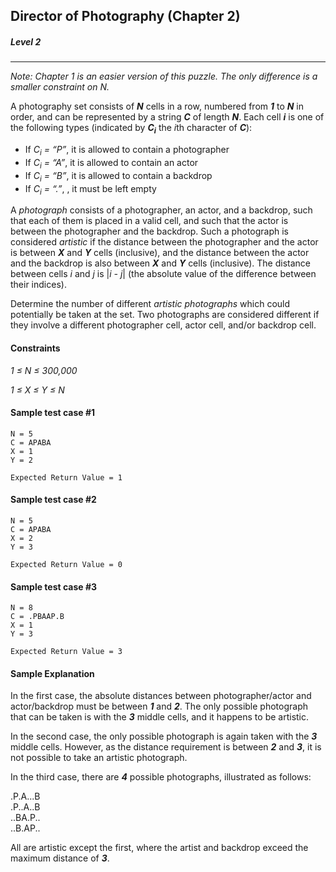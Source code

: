 ## Director of Photography (Chapter 2)
##### Level 2
---

*Note: Chapter 1 is an easier version of this puzzle. The only difference is a smaller constraint on N.*

A photography set consists of ***N*** cells in a row, numbered from ***1*** to ***N*** in order, and can be represented by a string ***C*** of length ***N***. Each cell ***i*** is one of the following types (indicated by ***C<sub>i</sub>*** the *i*th character of ***C***):


- If *C<sub>i</sub> = “P”*, it is allowed to contain a photographer
- If *C<sub>i</sub> = “A”*, it is allowed to contain an actor
- If *C<sub>i</sub> = “B”*, it is allowed to contain a backdrop
- If *C<sub>i</sub> = “.”*, , it must be left empty

A *photograph* consists of a photographer, an actor, and a backdrop, such that each of them is placed in a valid cell, and such that the actor is between the photographer and the backdrop. Such a photograph is considered *artistic* if the distance between the photographer and the actor is between ***X*** and ***Y*** cells (inclusive), and the distance between the actor and the backdrop is also between ***X*** and ***Y*** cells (inclusive). The distance between cells *i* and *j* is |*i - j*| (the absolute value of the difference between their indices).

Determine the number of different *artistic photographs* which could potentially be taken at the set. Two photographs are considered different if they involve a different photographer cell, actor cell, and/or backdrop cell.


#### Constraints
*1 ≤ N ≤ 300,000*

*1 ≤ X ≤ Y ≤ N*

#### Sample test case #1
```
N = 5
C = APABA
X = 1
Y = 2
```

```
Expected Return Value = 1
```

#### Sample test case #2
```
N = 5
C = APABA
X = 2
Y = 3
```

```
Expected Return Value = 0
```

#### Sample test case #3
```
N = 8
C = .PBAAP.B
X = 1
Y = 3
```

```
Expected Return Value = 3
```


#### Sample Explanation

In the first case, the absolute distances between photographer/actor and actor/backdrop must be between ***1*** and ***2***. The only possible photograph that can be taken is with the ***3*** middle cells, and it happens to be artistic.

In the second case, the only possible photograph is again taken with the ***3*** middle cells. However, as the distance requirement is between ***2*** and ***3***, it is not possible to take an artistic photograph.

In the third case, there are ***4*** possible photographs, illustrated as follows:

.P.A...B<br>
.P..A..B<br>
..BA.P..<br>
..B.AP..<br>

All are artistic except the first, where the artist and backdrop exceed the maximum distance of ***3***.

